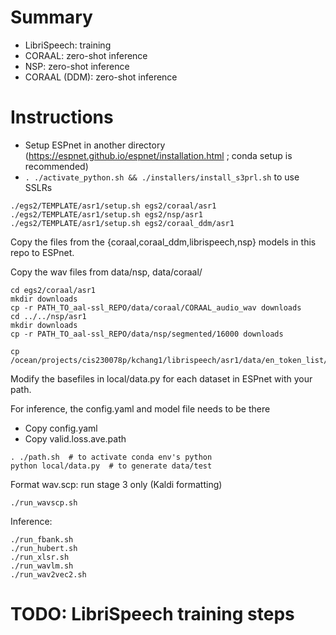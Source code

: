 # Summary
* LibriSpeech: training
* CORAAL: zero-shot inference
* NSP: zero-shot inference
* CORAAL (DDM): zero-shot inference

# Instructions
* Setup ESPnet in another directory (https://espnet.github.io/espnet/installation.html ; conda setup is recommended)
* ```. ./activate_python.sh && ./installers/install_s3prl.sh``` to use SSLRs
```
./egs2/TEMPLATE/asr1/setup.sh egs2/coraal/asr1
./egs2/TEMPLATE/asr1/setup.sh egs2/nsp/asr1
./egs2/TEMPLATE/asr1/setup.sh egs2/coraal_ddm/asr1
```
Copy the files from the {coraal,coraal_ddm,librispeech,nsp} models in this repo to ESPnet.

Copy the wav files from data/nsp, data/coraal/
```
cd egs2/coraal/asr1
mkdir downloads
cp -r PATH_TO_aal-ssl_REPO/data/coraal/CORAAL_audio_wav downloads
cd ../../nsp/asr1
mkdir downloads
cp -r PATH_TO_aal-ssl_REPO/data/nsp/segmented/16000 downloads
```

```
cp /ocean/projects/cis230078p/kchang1/librispeech/asr1/data/en_token_list/bpe_unigram5000/bpe.model
```

Modify the basefiles in local/data.py for each dataset in ESPnet with your path.


For inference, the config.yaml and model file needs to be there
* Copy config.yaml
* Copy valid.loss.ave.path

```
. ./path.sh  # to activate conda env's python
python local/data.py  # to generate data/test
```

Format wav.scp: run stage 3 only (Kaldi formatting)
```
./run_wavscp.sh
```

Inference:
```
./run_fbank.sh
./run_hubert.sh
./run_xlsr.sh
./run_wavlm.sh
./run_wav2vec2.sh
```

# TODO: LibriSpeech training steps
